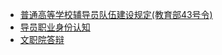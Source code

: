 * [普通高等学校辅导员队伍建设规定(教育部43号令)](/fudaoyuan/普通高等学校辅导员队伍建设规定.md)
* [导员职业身份认知](/fudaoyuan/导员职业身份认知.md)
* [文职院答辩](/fudaoyuan/答辩.md)

